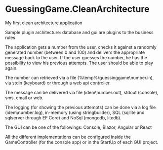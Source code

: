 # GuessingGame.CleanArchitecture
My first clean architecture application

Sample plugin architecture: database and gui are plugins to the business rules

The application gets a number from the user, checks it against a randomly generated number (between 0 and 100) and delivers the appropriate message back to the user.
If the user guesses the number, he has the possibility to view his previous attempts. The user should be able to play again.

The number can retrieved via a file (%temp%\guessinggame\number.in), via stdin (keyboard) or through a web api controller.

The message can be delivered via file (idem\number.out), stdout (console), sms, email or web.

The logging (for showing the previous attempts) can be done via a log file (idem\number.log), in-memory (using stringbuilder), SQL (sqllite and sqlserver through EF Core) and NoSql (mongodb, litedb).

The GUI can be one of the followings: Console, Blazor, Angular or React

All the different implementations can be configured inside the GameController (for the console app) or in the StartUp of each GUI project.
